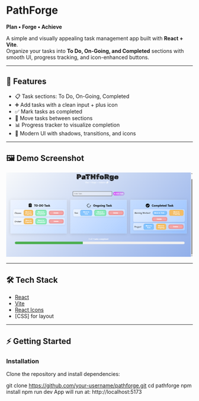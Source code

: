 # PathForge  
**Plan • Forge • Achieve**  

A simple and visually appealing task management app built with **React + Vite**.  
Organize your tasks into **To Do, On-Going, and Completed** sections with smooth UI, progress tracking, and icon-enhanced buttons.  

---

## 🚀 Features  
- 📋 Task sections: To Do, On-Going, Completed  
- ➕ Add tasks with a clean input + plus icon  
- ✅ Mark tasks as completed  
- 🔄 Move tasks between sections  
- 📊 Progress tracker to visualize completion  
- 🎨 Modern UI with shadows, transitions, and icons  

---

## 🖼️ Demo Screenshot  
![App Screenshot](./assets/Demo1.png)  


---

## 🛠️ Tech Stack  
- [React](https://react.dev/)  
- [Vite](https://vitejs.dev/)  
- [React Icons](https://react-icons.github.io/react-icons/)  
- [CSS]  for layout  

---

## ⚡ Getting Started  

### Installation  
Clone the repository and install dependencies:  

git clone https://github.com/your-username/pathforge.git
cd pathforge
npm install
npm run dev
App will run at: http://localhost:5173
